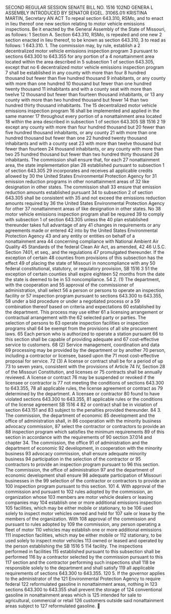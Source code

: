 SECOND REGULAR SESSION
SENATE BILL NO. 1516
102ND GENERA L ASSEMBLY
INTRODUCED BY SENATOR EIGEL.
3106S.01I KRISTINA MARTIN, Secretary
AN ACT
To repeal section 643.310, RSMo, and to enact in lieu thereof one new section relating to motor
vehicle emissions inspections.
Be it enacted by the General Assembly of the State of Missouri, as follows:
1 Section A. Section 643.310, RSMo, is repealed and one new
2 section enacted in lieu thereof, to be known as section 643.310,
3 to read as follows:
1 643.310. 1. The commission may, by rule, establish a
2 decentralized motor vehicle emissions inspection program
3 pursuant to sections 643.300 to 643.355 for any portion of a
4 nonattainment area located within the area described in
5 subsection 1 of section 643.305, except that no
6 decentralized motor vehicle emissions inspection program
7 shall be established in any county with more than four
8 hundred thousand but fewer than five hundred thousand
9 inhabitants, or any county with more than one hundred
10 thousand but fewer than one hundred twenty thousand
11 inhabitants and with a county seat with more than twelve
12 thousand but fewer than fourteen thousand inhabitants, or
13 any county with more than two hundred thousand but fewer
14 than two hundred thirty thousand inhabitants. The
15 decentralized motor vehicle emissions inspection program
16 shall be implemented and applied in the same manner
17 throughout every portion of a nonattainment area located
18 within the area described in subsection 1 of section 643.305
SB 1516 2
19 except any county with more than four hundred thousand but
20 fewer than five hundred thousand inhabitants, or any county
21 with more than one hundred thousand but fewer than one
22 hundred twenty thousand inhabitants and with a county seat
23 with more than twelve thousand but fewer than fourteen
24 thousand inhabitants, or any county with more than two
25 hundred thousand but fewer than two hundred thirty thousand
26 inhabitants. The commission shall ensure that, for each
27 nonattainment area, the state implementation plan
28 established pursuant to subsection 1 of section 643.305
29 incorporates and receives all applicable credits allowed by
30 the United States Environmental Protection Agency for
31 emission reduction programs in other nonattainment areas of
32 like designation in other states. The commission shall
33 ensure that emission reduction amounts established pursuant
34 to subsection 2 of section 643.305 shall be consistent with
35 and not exceed the emissions reduction amounts required by
36 the United States Environmental Protection Agency for other
37 nonattainment areas of like designation in other states. No
38 motor vehicle emissions inspection program shall be required
39 to comply with subsection 1 of section 643.305 unless the
40 plan established thereunder takes full advantage of any
41 changes in requirements or any agreements made or entered
42 into by the United States Environmental Protection Agency
43 and any entity or entities on behalf of a nonattainment area
44 concerning compliance with National Ambient Air Quality
45 Standards of the federal Clean Air Act, as amended, 42
46 U.S.C. Section 7401, et seq., and the regulations
47 promulgated thereunder. If the exception of certain
48 counties from provisions of this subsection has the effect
49 of placing the state of Missouri in noncompliance with any
50 federal constitutional, statutory, or regulatory provision,
SB 1516 3
51 the exception of certain counties shall expire eighteen
52 months from the date the state is deemed to be in
53 noncompliance.
54 2. (1) The department, with the cooperation and
55 approval of the commissioner of administration, shall select
56 a person or persons to operate an inspection facility or
57 inspection program pursuant to sections 643.300 to 643.355,
58 under a bid procedure or under a negotiated process or a
59 combination thereof based on criteria and expectations
60 established by the department. This process may use either
61 a licensing arrangement or contractual arrangement with the
62 selected party or parties. The selection of persons to
63 operate inspection facilities or inspection programs shall
64 be exempt from the provisions of all site procurement laws.
65 Each person who is authorized to operate a station pursuant
66 to this section shall be capable of providing adequate and
67 cost-effective service to customers.
68 (2) Service management, coordination and data
69 processing may be provided by the department or by another
70 person, including a contractor or licensee, based upon the
71 most cost-effective proposal for service.
72 (3) A license or contract shall be for a period of up
73 to seven years, consistent with the provisions of Article
74 IV, Section 28 of the Missouri Constitution, and licenses or
75 contracts shall be annually reviewed. A license or contract
76 may be suspended or revoked if the licensee or contractor is
77 not meeting the conditions of sections 643.300 to 643.355,
78 all applicable rules, the license agreement or contract as
79 determined by the department. A licensee or contractor
80 found to have violated sections 643.300 to 643.355,
81 applicable rules or the conditions of the license agreement
SB 1516 4
82 or contract shall be in violation of section 643.151 and
83 subject to the penalties provided thereunder.
84 3. The commission, the department of economic
85 development and the office of administration shall, in
86 cooperation with the minority business advocacy commission,
87 select the contractor or contractors to provide an
88 inspection program which satisfies the minimum requirements
89 of this section in accordance with the requirements of
90 section 37.014 and chapter 34. The commission, the office
91 of administration and the department of economic
92 development, in cooperation with the minority business
93 advocacy commission, shall ensure adequate minority business
94 participation in the selection of the contractor or
95 contractors to provide an inspection program pursuant to
96 this section. The commission, the office of administration
97 and the department of economic development shall ensure
98 adequate participation of Missouri businesses in the
99 selection of the contractor or contractors to provide an
100 inspection program pursuant to this section.
101 4. With approval of the commission and pursuant to
102 rules adopted by the commission, an organization whose
103 members are motor vehicle dealers or leasing companies may
104 establish one or more additional emissions inspection
105 facilities, which may be either mobile or stationary, to be
106 used solely to inspect motor vehicles owned and held for
107 sale or lease by the members of the organization. With
108 approval of the commission and pursuant to rules adopted by
109 the commission, any person operating a fleet of motor
110 vehicles may establish one or more additional emissions
111 inspection facilities, which may be either mobile or
112 stationary, to be used solely to inspect motor vehicles
113 owned or leased and operated by the person establishing the
SB 1516 5
114 facility. The inspections performed in facilities
115 established pursuant to this subsection shall be performed
116 by a contractor selected by the commission pursuant to this
117 section and the contractor performing such inspections shall
118 be responsible solely to the department and shall satisfy
119 all applicable requirements of sections 643.300 to 643.355.
120 5. If the governor applies to the administrator of the
121 Environmental Protection Agency to require federal
122 reformulated gasoline in nonattainment areas, nothing in
123 sections 643.300 to 643.355 shall prevent the storage of
124 conventional gasoline in nonattainment areas which is
125 intended for sale to agricultural, commercial or retail
126 customers outside said nonattainment areas subject to
127 reformulated gasoline.

